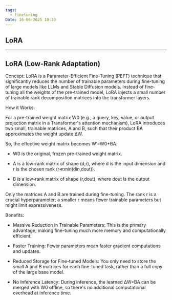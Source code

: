 ```yaml
---
tags:
  - finetuning
Date: 16-06-2025 10:30
---
```


## LoRA

---
## LoRA (Low-Rank Adaptation)

Concept: LoRA is a Parameter-Efficient Fine-Tuning (PEFT) technique that significantly reduces the number of trainable parameters during fine-tuning of large models like LLMs and Stable Diffusion models. Instead of fine-tuning all the weights of the pre-trained model, LoRA injects a small number of trainable rank decomposition matrices into the transformer layers.

How it Works:

For a pre-trained weight matrix W0​ (e.g., a query, key, value, or output projection matrix in a Transformer's attention mechanism), LoRA introduces two small, trainable matrices, A and B, such that their product BA approximates the weight update ΔW.

So, the effective weight matrix becomes W′=W0​+BA.

- W0​ is the original, frozen pre-trained weight matrix.
    
- A is a low-rank matrix of shape (d,r), where d is the input dimension and r is the chosen rank (r≪min(din​,dout​)).
    
- B is a low-rank matrix of shape (r,dout​), where dout​ is the output dimension.
    

Only the matrices A and B are trained during fine-tuning. The rank r is a crucial hyperparameter; a smaller r means fewer trainable parameters but might limit expressiveness.

Benefits:

- Massive Reduction in Trainable Parameters: This is the primary advantage, making fine-tuning much more memory and computationally efficient.
    
- Faster Training: Fewer parameters mean faster gradient computations and updates.
    
- Reduced Storage for Fine-tuned Models: You only need to store the small A and B matrices for each fine-tuned task, rather than a full copy of the large base model.
    
- No Inference Latency: During inference, the learned ΔW=BA can be merged with W0​ offline, so there's no additional computational overhead at inference time.
    


